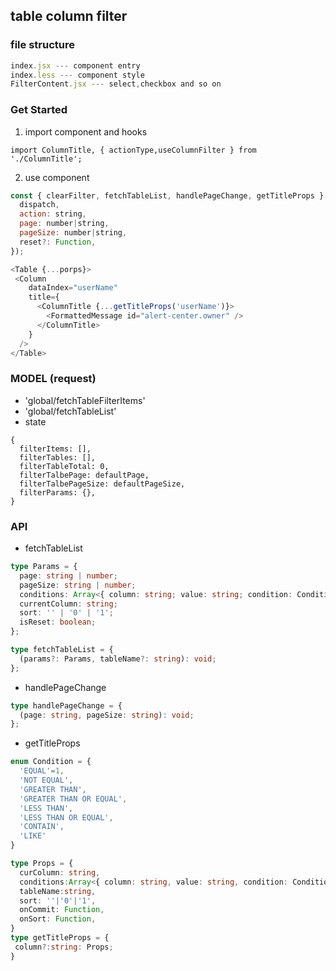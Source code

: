 <!--
 * @Des: Please Modify First
 * @Author: iron
 * @Email: chenggang@szkingdom.com.cn
 * @Date: 2020-01-14 19:02:43
 * @LastEditors  : iron
 * @LastEditTime : 2020-01-17 21:29:04
 -->

## table column filter

### file structure

```hooks.js --- separate state and func
index.jsx --- component entry
index.less --- component style
FilterContent.jsx --- select,checkbox and so on
```

### Get Started

1. import component and hooks

`import ColumnTitle, { actionType,useColumnFilter } from './ColumnTitle';`

2. use component

```js
const { clearFilter, fetchTableList, handlePageChange, getTitleProps } = useColumnFilter({
  dispatch,
  action: string,
  page: number|string,
  pageSize: number|string,
  reset?: Function,
});

<Table {...porps}>
 <Column
    dataIndex="userName"
    title={
      <ColumnTitle {...getTitleProps('userName')}>
        <FormattedMessage id="alert-center.owner" />
      </ColumnTitle>
    }
  />
</Table>
```

### MODEL (request)

- 'global/fetchTableFilterItems'
- 'global/fetchTableList'
- state

```
{
  filterItems: [],
  filterTables: [],
  filterTableTotal: 0,
  filterTalbePage: defaultPage,
  filterTalbePageSize: defaultPageSize,
  filterParams: {},
}
```

### API

- fetchTableList

```typescript
type Params = {
  page: string | number;
  pageSize: string | number;
  conditions: Array<{ column: string; value: string; condition: Condition }>;
  currentColumn: string;
  sort: '' | '0' | '1';
  isReset: boolean;
};

type fetchTableList = {
  (params?: Params, tableName?: string): void;
};
```

- handlePageChange

```typescript
type handlePageChange = {
  (page: string, pageSize: string): void;
};
```

- getTitleProps

```typescript
enum Condition = {
  'EQUAL'=1,
  'NOT EQUAL',
  'GREATER THAN',
  'GREATER THAN OR EQUAL',
  'LESS THAN',
  'LESS THAN OR EQUAL',
  'CONTAIN',
  'LIKE'
}

type Props = {
  curColumn: string,
  conditions:Array<{ column: string, value: string, condition: Condition }>,
  tableName:string,
  sort: ''|'0'|'1',
  onCommit: Function,
  onSort: Function,
}
type getTitleProps = {
 column?:string: Props;
}
```
